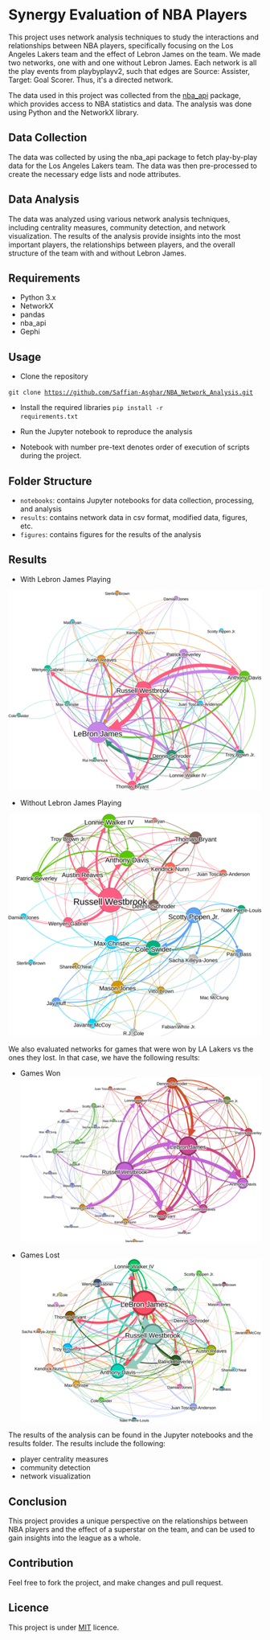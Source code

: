 # Synergy Evaluation of NBA Players
This project uses network analysis techniques to study the interactions and relationships between NBA players, specifically focusing on the Los Angeles Lakers team and the effect of Lebron James on the team. We made two networks, one with and one without Lebron James. Each network is all the play events from playbyplayv2, such that edges are Source: Assister, Target: Goal Scorer. Thus, it's a directed network.

The data used in this project was collected from the <a href="https://github.com/swar/nba_api">nba_api</a> package, which provides access to NBA statistics and data. The analysis was done using Python and the NetworkX library.

## Data Collection
The data was collected by using the nba_api package to fetch play-by-play data for the Los Angeles Lakers team. The data was then pre-processed to create the necessary edge lists and node attributes.

## Data Analysis
The data was analyzed using various network analysis techniques, including centrality measures, community detection, and network visualization. The results of the analysis provide insights into the most important players, the relationships between players, and the overall structure of the team with and without Lebron James.

## Requirements
- Python 3.x
- NetworkX
- pandas
- nba_api
- Gephi

## Usage
- Clone the repository

 <code>git clone https://github.com/Saffian-Asghar/NBA_Network_Analysis.git</code>
- Install the required libraries
<code>pip install -r requirements.txt </code>

- Run the Jupyter notebook to reproduce the analysis

- Notebook with number pre-text denotes order of execution of scripts during the project.

## Folder Structure
- `notebooks`: contains Jupyter notebooks for data collection, processing, and analysis
- `results`: contains network data in csv format, modified data, figures, etc.
- `figures`: contains figures for the results of the analysis
## Results
- With Lebron James Playing

![Alt text](Figures/04_Network%20Visualizations%20in%20Gephi/04_withLebron.svg)

- Without Lebron James Playing

![Alt text](Figures/04_Network%20Visualizations%20in%20Gephi/04_withoutLebron.svg)

We also evaluated networks for games that were won by LA Lakers vs the ones they lost. In that case, we have the following results:
- Games Won
![Alt text](Figures/04_Network%20Visualizations%20in%20Gephi/04_LakersWonScoringOpp.svg)

- Games Lost
![Alt text](Figures/04_Network%20Visualizations%20in%20Gephi/04_LakersLostScoringOpp.svg)

The results of the analysis can be found in the Jupyter notebooks and the results folder. The results include the following:

- player centrality measures
- community detection
- network visualization
## Conclusion
This project provides a unique perspective on the relationships between NBA players and the effect of a superstar on the team, and can be used to gain insights into the league as a whole.

## Contribution
Feel free to fork the project, and make changes and pull request.

## Licence
This project is under <a href="https://github.com/Saffian-Asghar/NBA_Network_Analysis/blob/main/LICENSE" target="_new">MIT</a> licence.